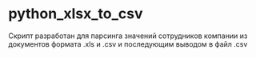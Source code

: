 # python_xlsx_to_csv
Скрипт разработан для парсинга значений сотрудников компании из документов формата .xls и .csv и последующим выводом в файл .csv
